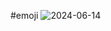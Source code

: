 #emoji 
![2024-06-14](https://github.com/Komallamba17/Emoji-Art/assets/86696105/9f4acfba-0a75-42c3-b5c9-7fbdff01e995)
